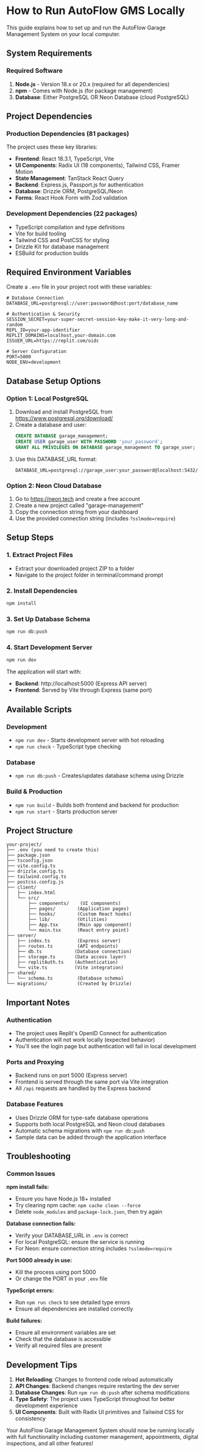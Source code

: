 # How to Run AutoFlow GMS Locally

This guide explains how to set up and run the AutoFlow Garage Management System on your local computer.

## System Requirements

### Required Software
1. **Node.js** - Version 18.x or 20.x (required for all dependencies)
2. **npm** - Comes with Node.js (for package management)
3. **Database**: Either PostgreSQL OR Neon Database (cloud PostgreSQL)

## Project Dependencies

### Production Dependencies (81 packages)
The project uses these key libraries:
- **Frontend**: React 18.3.1, TypeScript, Vite
- **UI Components**: Radix UI (18 components), Tailwind CSS, Framer Motion
- **State Management**: TanStack React Query
- **Backend**: Express.js, Passport.js for authentication
- **Database**: Drizzle ORM, PostgreSQL/Neon
- **Forms**: React Hook Form with Zod validation

### Development Dependencies (22 packages)
- TypeScript compilation and type definitions
- Vite for build tooling
- Tailwind CSS and PostCSS for styling
- Drizzle Kit for database management
- ESBuild for production builds

## Required Environment Variables

Create a `.env` file in your project root with these variables:

```env
# Database Connection
DATABASE_URL=postgresql://user:password@host:port/database_name

# Authentication & Security
SESSION_SECRET=your-super-secret-session-key-make-it-very-long-and-random
REPL_ID=your-app-identifier
REPLIT_DOMAINS=localhost,your-domain.com
ISSUER_URL=https://replit.com/oidc

# Server Configuration
PORT=5000
NODE_ENV=development
```

## Database Setup Options

### Option 1: Local PostgreSQL
1. Download and install PostgreSQL from https://www.postgresql.org/download/
2. Create a database and user:
   ```sql
   CREATE DATABASE garage_management;
   CREATE USER garage_user WITH PASSWORD 'your_password';
   GRANT ALL PRIVILEGES ON DATABASE garage_management TO garage_user;
   ```
3. Use this DATABASE_URL format:
   ```
   DATABASE_URL=postgresql://garage_user:your_password@localhost:5432/garage_management
   ```

### Option 2: Neon Cloud Database
1. Go to https://neon.tech and create a free account
2. Create a new project called "garage-management"
3. Copy the connection string from your dashboard
4. Use the provided connection string (includes `?sslmode=require`)

## Setup Steps

### 1. Extract Project Files
- Extract your downloaded project ZIP to a folder
- Navigate to the project folder in terminal/command prompt

### 2. Install Dependencies
```bash
npm install
```

### 3. Set Up Database Schema
```bash
npm run db:push
```

### 4. Start Development Server
```bash
npm run dev
```

The application will start with:
- **Backend**: http://localhost:5000 (Express API server)
- **Frontend**: Served by Vite through Express (same port)

## Available Scripts

### Development
- `npm run dev` - Starts development server with hot reloading
- `npm run check` - TypeScript type checking

### Database
- `npm run db:push` - Creates/updates database schema using Drizzle

### Build & Production
- `npm run build` - Builds both frontend and backend for production
- `npm run start` - Starts production server

## Project Structure

```
your-project/
├── .env (you need to create this)
├── package.json
├── tsconfig.json
├── vite.config.ts
├── drizzle.config.ts
├── tailwind.config.ts
├── postcss.config.js
├── client/
│   ├── index.html
│   └── src/
│       ├── components/    (UI components)
│       ├── pages/        (Application pages)
│       ├── hooks/        (Custom React hooks)
│       ├── lib/          (Utilities)
│       ├── App.tsx       (Main app component)
│       └── main.tsx      (React entry point)
├── server/
│   ├── index.ts          (Express server)
│   ├── routes.ts         (API endpoints)
│   ├── db.ts            (Database connection)
│   ├── storage.ts       (Data access layer)
│   ├── replitAuth.ts    (Authentication)
│   └── vite.ts          (Vite integration)
├── shared/
│   └── schema.ts         (Database schema)
└── migrations/           (Created by Drizzle)
```

## Important Notes

### Authentication
- The project uses Replit's OpenID Connect for authentication
- Authentication will not work locally (expected behavior)
- You'll see the login page but authentication will fail in local development

### Ports and Proxying
- Backend runs on port 5000 (Express server)
- Frontend is served through the same port via Vite integration
- All `/api` requests are handled by the Express backend

### Database Features
- Uses Drizzle ORM for type-safe database operations
- Supports both local PostgreSQL and Neon cloud databases
- Automatic schema migrations with `npm run db:push`
- Sample data can be added through the application interface

## Troubleshooting

### Common Issues

**npm install fails:**
- Ensure you have Node.js 18+ installed
- Try clearing npm cache: `npm cache clean --force`
- Delete `node_modules` and `package-lock.json`, then try again

**Database connection fails:**
- Verify your DATABASE_URL in `.env` is correct
- For local PostgreSQL: ensure the service is running
- For Neon: ensure connection string includes `?sslmode=require`

**Port 5000 already in use:**
- Kill the process using port 5000
- Or change the PORT in your `.env` file

**TypeScript errors:**
- Run `npm run check` to see detailed type errors
- Ensure all dependencies are installed correctly

**Build failures:**
- Ensure all environment variables are set
- Check that the database is accessible
- Verify all required files are present

## Development Tips

1. **Hot Reloading**: Changes to frontend code reload automatically
2. **API Changes**: Backend changes require restarting the dev server
3. **Database Changes**: Run `npm run db:push` after schema modifications
4. **Type Safety**: The project uses TypeScript throughout for better development experience
5. **UI Components**: Built with Radix UI primitives and Tailwind CSS for consistency

Your AutoFlow Garage Management System should now be running locally with full functionality including customer management, appointments, digital inspections, and all other features!